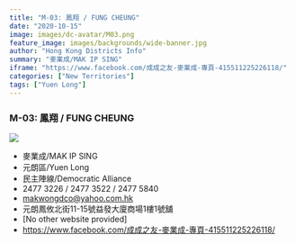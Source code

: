 ```yaml
---
title: "M-03: 鳳翔 / FUNG CHEUNG"
date: "2020-10-15"
image: images/dc-avatar/M03.png
feature_image: images/backgrounds/wide-banner.jpg
author: "Hong Kong Districts Info"
summary: "麥業成/MAK IP SING"
iframe: "https://www.facebook.com/成成之友-麥業成-專頁-415511225226118/"
categories: ["New Territories"]
tags: ["Yuen Long"]
---
```


### M-03: 鳳翔 / FUNG CHEUNG  
![](/images/dc-avatar/M03.png)  

 - 麥業成/MAK IP SING  
 - 元朗區/Yuen Long  
 - 民主陣線/Democratic Alliance  
 - 2477 3226 / 2477 3522 / 2477 5840  
 - makwongdco@yahoo.com.hk  
 - 元朗鳳攸北街11-15號益發大廈商場1樓1號舖  
 - [No other website provided]  
 - https://www.facebook.com/成成之友-麥業成-專頁-415511225226118/

